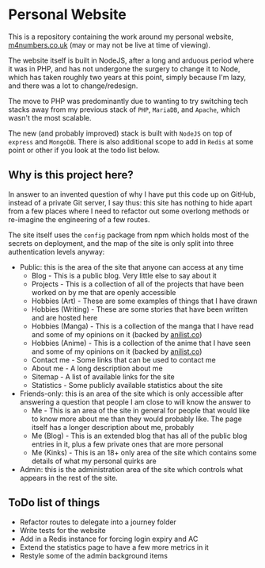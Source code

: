 # Personal Website

This is a repository containing the work around my personal website, [m4numbers.co.uk][1]
(may or may not be live at time of viewing).

The website itself is built in NodeJS, after a long and arduous period where it was in PHP,
and has not undergone the surgery to change it to Node, which has taken roughly two years at
this point, simply because I'm lazy, and there was a lot to change/redesign.

The move to PHP was predominantly due to wanting to try switching tech stacks away from my
previous stack of `PHP`, `MariaDB`, and `Apache`, which wasn't the most scalable.

The new (and probably improved) stack is built with `NodeJS` on top of `express` and
`MongoDB`. There is also additional scope to add in `Redis` at some point or other if you
look at the todo list below.

## Why is this project here?

In answer to an invented question of why I have put this code up on GitHub, instead of a
private Git server, I say thus: this site has nothing to hide apart from a few places where
I need to refactor out some overlong methods or re-imagine the engineering of a few routes.

The site itself uses the `config` package from npm which holds most of the secrets on
deployment, and the map of the site is only split into three authentication levels anyway:

 + Public: this is the area of the site that anyone can access at any time
     + Blog - This is a public blog. Very little else to say about it
     + Projects - This is a collection of all of the projects that have been worked on by
     me that are openly accessible
     + Hobbies (Art) - These are some examples of things that I have drawn
     + Hobbies (Writing) - These are some stories that have been written and are hosted here
     + Hobbies (Manga) - This is a collection of the manga that I have read and some of my
     opinions on it (backed by [anilist.co][2])
     + Hobbies (Anime) - This is a collection of the anime that I have seen and some of my
     opinions on it (backed by [anilist.co][2])
     + Contact me - Some links that can be used to contact me
     + About me - A long description about me
     + Sitemap - A list of available links for the site
     + Statistics - Some publicly available statistics about the site
 + Friends-only: this is an area of the site which is only accessible after answering a
 question that people I am close to will know the answer to
     + Me - This is an area of the site in general for people that would like to know more
     about me than they would probably like. The page itself has a longer description about
     me, probably
     + Me (Blog) - This is an extended blog that has all of the public blog entries in it,
     plus a few private ones that are more personal
     + Me (Kinks) - This is an 18+ only area of the site which contains some details of what
     my personal quirks are
 + Admin: this is the administration area of the site which controls what appears in the
 rest of the site.

## ToDo list of things

* Refactor routes to delegate into a journey folder
* Write tests for the website
* Add in a Redis instance for forcing login expiry and AC
* Extend the statistics page to have a few more metrics in it
* Restyle some of the admin background items

[1]: https://m4numbers.co.uk
[2]: https://anilist.co
